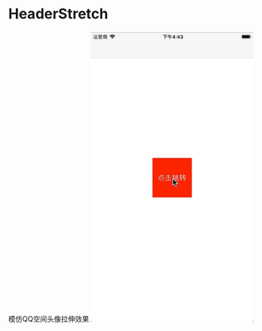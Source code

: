 # HeaderStretch
模仿QQ空间头像拉伸效果
![image](https://github.com/LW0916/HeaderStretch/blob/master/HeaderStretch/HeaderStretch.gif)

